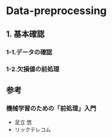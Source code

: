 # Data-preprocessing

## 1. 基本確認

### 1-1.データの確認

### 1-2.欠損値の前処理

## 参考

### 機械学習のための「前処理」入門

- 足立 悠
- リックテレコム

